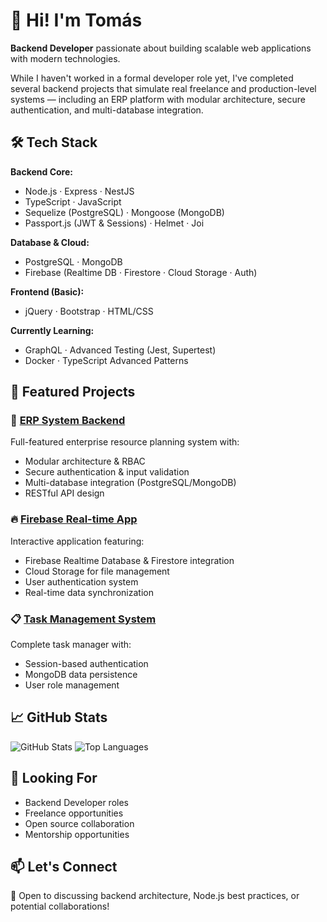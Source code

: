 # 👋 Hi! I'm Tomás

**Backend Developer** passionate about building scalable web applications with modern technologies.

While I haven't worked in a formal developer role yet, I've completed several backend projects that simulate real freelance and production-level systems — including an ERP platform with modular architecture, secure authentication, and multi-database integration.

## 🛠️ **Tech Stack**

**Backend Core:**
- Node.js · Express · NestJS
- TypeScript · JavaScript
- Sequelize (PostgreSQL) · Mongoose (MongoDB)
- Passport.js (JWT & Sessions) · Helmet · Joi

**Database & Cloud:**
- PostgreSQL · MongoDB 
- Firebase (Realtime DB · Firestore · Cloud Storage · Auth)

**Frontend (Basic):**
- jQuery · Bootstrap · HTML/CSS

**Currently Learning:**
- GraphQL · Advanced Testing (Jest, Supertest)
- Docker · TypeScript Advanced Patterns

## 📌 **Featured Projects**

### 🏢 **[ERP System Backend](https://github.com/tomastermx/Pos-Erp)**
Full-featured enterprise resource planning system with:
- Modular architecture & RBAC
- Secure authentication & input validation
- Multi-database integration (PostgreSQL/MongoDB)
- RESTful API design

### 🔥 **[Firebase Real-time App](https://github.com/tomastermx/tomastermx-thesis-documents-platform)**
Interactive application featuring:
- Firebase Realtime Database & Firestore integration
- Cloud Storage for file management
- User authentication system
- Real-time data synchronization

### 📋 **[Task Management System](https://github.com/tomastermx/LINK_TO_TASK_PROJECT)**
Complete task manager with:
- Session-based authentication
- MongoDB data persistence
- User role management

## 📈 **GitHub Stats**

![GitHub Stats](https://github-readme-stats.vercel.app/api?username=tomastermx&show_icons=true&theme=dark)
![Top Languages](https://github-readme-stats.vercel.app/api/top-langs/?username=tomastermx&layout=compact&theme=dark)

## 🎯 **Looking For**
- Backend Developer roles
- Freelance opportunities
- Open source collaboration
- Mentorship opportunities

## 📫 **Let's Connect**
💬 Open to discussing backend architecture, Node.js best practices, or potential collaborations!
